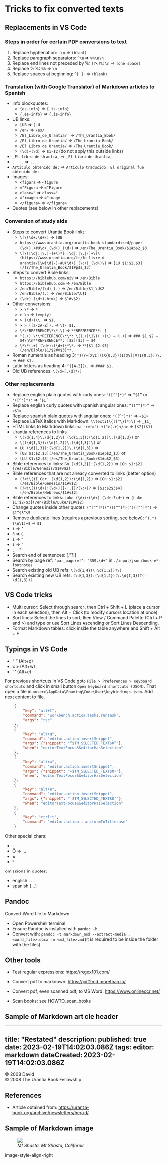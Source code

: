 # Tricks to fix converted texts

## Replacements in VS Code

### Steps in order for certain PDF conversions to text

1. Replace hyphenation: `-\n` => `(blank)`
2. Replace paragraph separators: `^\n` => `%%\n\n`
3. Replace end lines not preceded by %: `(?<!%)\n` => `(one space)`
4. Replace %%: `%%` => `\n`
5. Replace spaces at beginning: `^[ ]+` => `(blank)`

### Translation (with Google Translator) of Markdown articles to Spanish 

* Info blockquotes: 
    * `{es-info}` => `{.is-info}`
    * `{.es-info}` => `{.is-info}`
* UB links:
    * `[UB` => `[LU`
    * `/en/` => `/es/`
    * `/El_Libro_de_Urantia/ ` => `/The_Urantia_Book/`
    * `/El_Libro_de_Urantia/` => `/The_Urantia_Book/`
    * `/El Libro de Urantia/` => `/The_Urantia_Book/`
    * `(\d)–(\d)` => `$1-$2` (do not apply this outside links)
* `_El libro de Urantia_` => `_El Libro de Urantia_`
* `. . .` => `...`
* `Artículo obtenido de:` => `Artículo traducido. El original fue obtenido de:`
* Images:
    * `<figura` => `<figure`
    * `="Figura` => `="Figure`
    * `clase="` => `class="`
    * `="imagen` => `="image`
    * `</figura>` => `</figure>`
* Quotes (see below in other replacements)

### Conversion of study aids

* Steps to convert Urantia Book links:
    * `\[\(\d+.\d+\)` => `[UB`
    * `https://www.urantia.org/urantia-book-standardized/paper-(\d+).+#U\d+_(\d+)_(\d+)` => `/en/The_Urantia_Book/$1#p$2_$3`
    * `\[\([\d|:|\.|-]+\)*[ |\d|:|\.|-]+\]\(https://www.urantia.org/fr/le-livre-d-urantia/[\w|\d|-]+#U(\d+)_(\d+)_(\d+)\)` => `[LU $1:$2.$3](/fr/The_Urantia_Book/$1#p$2_$3)`
* Steps to convert Bible links:
    * `https://biblehub.com/niv` => `/en/Bible`
    * `https://biblehub.com` => `/en/Bible`
    * `/en/Bible/(\d)_(.)` => `/en/Bible/$1_\U$2`
    * `/en/Bible/(.)` => `/en/Bible/\U$1`
    * `(\d+)-(\d+).htm\)` => `$1#v$2)`
* Other conversions:
    * `> \*` => `*`
    * `> \n` => `(empty)`
    * `> (\d+)\\.` => `$1.`
    * `> > ([a-zA-Z]).` => `\t- $1.`
    * `\*\*REFERENCE\*\*:\[` => `**REFERENCE**: [`
    * `^(.+) \*\*REFERENCE\*\*: \[(.+)\]\((.+)\) — (.+)` => `### $1 $2 — $4\n\n**REFERENCE**: [$2]($3) — $4`
    * `\*\*(.+) (\d+):(\d+)\*\*.` => `**[$1 $2:$3](/en/Bible/$1/$2#v$3)**.`
* Roman numerals as heading 3: `^((?=[XVI])(X{0,3})(I[XV]|V?I{0,3}))\.` => `### $1.`
* Latin letters as heading 4: `^([A-Z])\.` => `#### $1.`
* Old UB references: `\(\d+[.\d]*\)`

### Other replacements

* Replace english plain quotes with curly ones: `"([^"]*)"` => `“$1”` or `'([^']*)'` => `‘$1’`
* Replace english curly quotes with spanish angular ones: `“([^”]*)”` => `«$1»`
* Replace spanish plain quotes with angular ones: `"([^"]*)"` => `«$1»`
* Replace LaTeX italics with Markdown: `\\textit\{([^\}]*)\}` => `_$1_`
* HTML links to Markdown links: `<a href="(.+)">(.+)</a>` => `[$2]($1)`
* Urantia references to links
    - `\(\d{1,4}\.\d{1,2}\) (\d{1,3}):(\d{1,2})\.(\d{1,3})` or 
    - `\[(\d{1,3}):(\d{1,2})\.(\d{1,3})\]` or 
    - `LU (\d{1,3}):(\d{1,2})\.(\d{1,3})` => 
    - `[UB $1:$2.$3](/en/The_Urantia_Book/$1#p$2_$3)` or 
    - `[LU $1:$2.$3](/es/The_Urantia_Book/$1#p$2_$3)`
* Bible references to links: `Gn (\d{1,2}):(\d{1,2})` => `[Gn $1:$2](/es/Bible/Genesis/$1#v$2)`
* Bible references that are not already converted to links (better option)
    - `(?<!\[)I Cor. (\d{1,2}):(\d{1,2})` => `[Gn $1:$2](/es/Bible/Genesis/$1#v$2)`
    - `(?<!\[)(\d+):(\d+)([-|,])?(\d+)?` => `[$1:$2$3$4](/en/Bible/Hebrews/$1#v$2)`
* Bible references to links: `Luke (\d+):(\d+)-(\d+:?\d+)` => `[Luke $1:$2-$3](/en/Bible/Luke/$1#v$2)`
* Change quotes inside other quotes: `("[^"]*)(")([^"]*)(")([^"]*")` => `$1“$3”$5`
* Remove duplicate lines (requires a previous sorting, see below): `^(.*)(\n\1)+$` => `$1`
* `í` => `’`
* `ñ` => `C`
* `ì` => `“`
* `î` => `”`
* `„  ”`
* Search end of sentences: [\.”\?!] 
* Search by page ref: `"par_pageref": "359.\d+"` in `./input/json/book-e*-footnotes`
* Search existing old UB refs: `\(\d{1,4}(\.\d{1,2})?\)`
* Search existing new UB refs: `(\d{1,3}):(\d{1,2})(\.\d{1,3})?(-\d{1,3})?`


## VS Code tricks

* Multi cursor: Select through search, then Ctrl + Shift + L (place a cursor in each selection), then Alt + Click (to modify cursors location at once)
* Sort lines: Select the lines to sort, then View / Command Palette (Ctrl + P and >) and type or use Sort Lines Ascending or Sort Lines Descending.
* Format Markdown tables: click inside the table anywhere and Shift + Alt + F


## Typings in VS Code

- “ ”  (Alt+q)
- «  » (Alt+w)
- ‘ ’ (Alt+e)

For previous shortcuts in VS Code goto `File > Preferences > Keyboard shortcuts` and click in small button `Open keyboard shortcuts (JSON)`. That open a file in `<user>\AppData\Roaming\Code\User\keybindings.json`. Add next content to file.

```json
    { 
        "key": "alt+t", 
        "command": "workbench.action.tasks.runTask", 
        "args": "tsc" 
    },
    {
        "key": "alt+q",
        "command": "editor.action.insertSnippet",
        "args": {"snippet": "“$TM_SELECTED_TEXT$0”"},
        "when": "editorTextFocus&&editorHasSelection"
    },
    {
        "key": "alt+w",
        "command": "editor.action.insertSnippet",
        "args": {"snippet": "«$TM_SELECTED_TEXT$0»"},
        "when": "editorTextFocus&&editorHasSelection"
    },
    {
        "key": "alt+e",
        "command": "editor.action.insertSnippet",
        "args": {"snippet": "‘$TM_SELECTED_TEXT$0’"},
        "when": "editorTextFocus&&editorHasSelection"
    },
    {
        "key": "ctrl+t",
        "command": "editor.action.transformToTitlecase"
    }
```

Other special chars:
- —
- Ö => ...
- ±
- °

omissions in quotes:
* english . . .
* spanish [...]

## Pandoc

Convert Word file to Markdown:
- Open Powershell terminal.
- Ensure Pandoc is installed with `pandoc -h`
- Convert with: `pandoc -t markdown_mmd --extract-media . <word_file>.docx -o <md_file>.md` (it is required to be inside the folder with the files)

## Other tools

* Test regular expressions: https://regex101.com/

* Convert pdf to markdown: https://pdf2md.morethan.io/

* Convert pdf, even scanned pdf, to MS Word: https://www.onlineocr.net/

* Scan books: see HOWTO_scan_books

## Sample of Markdown article header

---
title: "Restated"
description: 
published: true
date: 2023-02-19T14:02:03.086Z
tags: 
editor: markdown
dateCreated: 2023-02-19T14:02:03.086Z
---

<p class="v-card v-sheet theme--light grey lighten-3 px-2">© 2008 David<br>© 2008 The Urantia Book Fellowship</p>



## References

- Article obtained from: https://urantia-book.org/archive/newsletters/herald/

## Sample of Markdown image

<figure id="Figure_2" class="image urantiapedia">
<img src="/image/article/Dave_Holt/In_Search_of_the_Historical_Onamonalonton/image02.png">
<figcaption><em> Mt Shasta, Mt Shasta, California.</em></figcaption>
</figure>

image-style-align-right